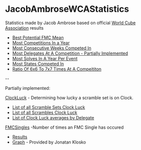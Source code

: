 # JacobAmbroseWCAStatistics

Statistics made by Jacob Ambrose based on official [World Cube Association](https://www.worldcubeassociation.org) results

- [Best Potential FMC Mean](https://github.com/Jambrose777/JacobAmbroseWCAStatistics/blob/master/PotentialFMCAvg/README.md)
- [Most Competitions In a Year](https://github.com/Jambrose777/JacobAmbroseWCAStatistics/blob/master/MostCompsInYear/README.md)
- [Most Consecutive Weeks Competed In](https://github.com/Jambrose777/JacobAmbroseWCAStatistics/blob/master/ConsecutiveWeeksCompeting/README.md)
- [Most Delegates At A Competition - Partially Implemented](https://github.com/Jambrose777/JacobAmbroseWCAStatistics/blob/master/NumDelegatesAtComp/README.md)
- [Most Solves In A Year Per Event](https://github.com/Jambrose777/JacobAmbroseWCAStatistics/blob/master/MostSolvesInAYearPerEvent/README.md)
- [Most States Competed In](https://github.com/Jambrose777/JacobAmbroseWCAStatistics/blob/master/MostStates/README.md)
- [Ratio Of 6x6 To 7x7 Times At A Compeititon](https://github.com/Jambrose777/JacobAmbroseWCAStatistics/blob/master/6to7Ratio/README.md)
 
 
 --

Partially implemented:

[ClockLuck](https://github.com/Jambrose777/JacobAmbroseWCAStatistics/blob/master/ClockLuck/README.md) - Determining how lucky a scramble set is on Clock.

 - [List of all Scramble Sets Clock Luck](https://github.com/Jambrose777/JacobAmbroseWCAStatistics/blob/master/ClockLuck/results/Results.md)
 - [List of all Scrambles Clock Luck](https://github.com/Jambrose777/JacobAmbroseWCAStatistics/blob/master/ClockLuck/results/ResultsSingle.md)
 - [List of Clock Luck averages by Delegate](https://github.com/Jambrose777/JacobAmbroseWCAStatistics/blob/master/ClockLuck/results/ResultsDelegates.md)
 
[FMCSingles](https://github.com/Jambrose777/JacobAmbroseWCAStatistics/blob/master/FMCSingles/README.md) -Number of times an FMC Single has occured

 - [Results](https://github.com/Jambrose777/JacobAmbroseWCAStatistics/blob/master/FMCSingles/Results.md)
 - [Graph](https://github.com/Jambrose777/JacobAmbroseWCAStatistics/blob/master/FMCSingles/ResultGraph.jpg) - Provided by Jonatan Klosko
